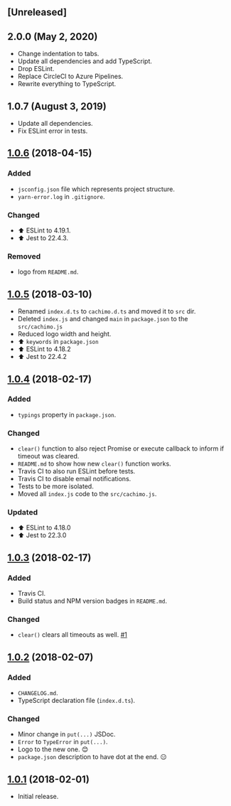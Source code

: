 ## [Unreleased]

## 2.0.0 (May 2, 2020)

- Change indentation to tabs.
- Update all dependencies and add TypeScript.
- Drop ESLint.
- Replace CircleCI to Azure Pipelines.
- Rewrite everything to TypeScript.

## 1.0.7 (August 3, 2019)

- Update all dependencies.
- Fix ESLint error in tests.

## [1.0.6](https://github.com/svipben/cachimo/releases/tag/1.0.6) (2018-04-15)

### Added

- `jsconfig.json` file which represents project structure.
- `yarn-error.log` in `.gitignore`.

### Changed

- ⬆️ ESLint to 4.19.1.
- ⬆️ Jest to 22.4.3.

### Removed

- logo from `README.md`.

## [1.0.5](https://github.com/svipben/cachimo/releases/tag/1.0.5) (2018-03-10)

- Renamed `index.d.ts` to `cachimo.d.ts` and moved it to `src` dir.
- Deleted `index.js` and changed `main` in `package.json` to the `src/cachimo.js`
- Reduced logo width and height.
- ⬆️ `keywords` in `package.json`
- ⬆️ ESLint to 4.18.2
- ⬆️ Jest to 22.4.2

## [1.0.4](https://github.com/svipben/cachimo/releases/tag/1.0.4) (2018-02-17)

### Added

- `typings` property in `package.json`.

### Changed

- `clear()` function to also reject Promise or execute callback to inform if timeout was cleared.
- `README.md` to show how new `clear()` function works.
- Travis CI to also run ESLint before tests.
- Travis CI to disable email notifications.
- Tests to be more isolated.
- Moved all `index.js` code to the `src/cachimo.js`.

### Updated

- ⬆️ ESLint to 4.18.0
- ⬆️ Jest to 22.3.0

## [1.0.3](https://github.com/svipben/cachimo/releases/tag/1.0.3) (2018-02-17)

### Added

- Travis CI.
- Build status and NPM version badges in `README.md`.

### Changed

- `clear()` clears all timeouts as well. [#1](https://github.com/svipben/cachimo/issues/1)

## [1.0.2](https://github.com/svipben/cachimo/releases/tag/1.0.2) (2018-02-07)

### Added

- `CHANGELOG.md`.
- TypeScript declaration file (`index.d.ts`).

### Changed

- Minor change in `put(...)` JSDoc.
- `Error` to `TypeError` in `put(...)`.
- Logo to the new one. 😊
- `package.json` description to have dot at the end. 😑

## [1.0.1](https://github.com/svipben/cachimo/releases/tag/1.0.1) (2018-02-01)

- Initial release.
